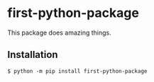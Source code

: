 # first-python-package
This package does amazing things.
## Installation
```shell
$ python -m pip install first-python-package
```
